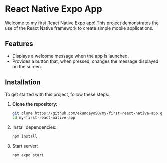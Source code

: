 # React Native Expo App

Welcome to my first React Native Expo app! This project demonstrates the use of the React Native framework to create simple mobile applications.

## Features
- Displays a welcome message when the app is launched.
- Provides a button that, when pressed, changes the message displayed on the screen.

## Installation

To get started with this project, follow these steps:

1. **Clone the repository:**
   ```bash
   git clone https://github.com/ekundayoSO/my-first-react-native-app.git
   cd my-first-react-native-app
   ```
2. Install dependencies:
   ```bash
   npm install
   ````
3. Start server:
   ```bash
   npx expo start
   ```